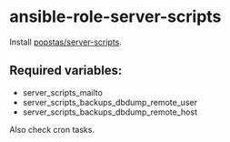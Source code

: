 # ansible-role-server-scripts
Install [popstas/server-scripts](https://github.com/popstas/server-scripts).

## Required variables:
- server_scripts_mailto
- server_scripts_backups_dbdump_remote_user
- server_scripts_backups_dbdump_remote_host

Also check cron tasks.